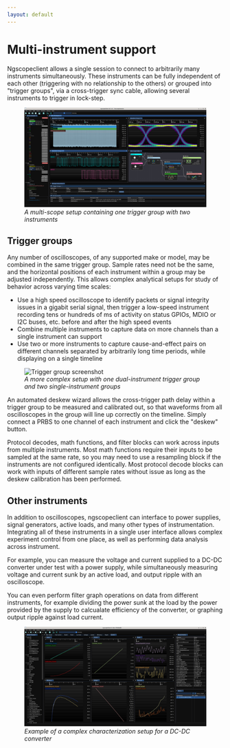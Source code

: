 ```yaml
---
layout: default
---
```


# Multi-instrument support

Ngscopeclient allows a single session to connect to arbitrarily many instruments simultaneously. These instruments can be fully independent of each other (triggering with no relationship to the others) or grouped into "trigger groups", via a cross-trigger sync cable, allowing several instruments to trigger in lock-step.

<figure>
<img src="images/multiscope1.png" alt="Multi-scope example screenshot"/>
<figcaption style='font-style:italic'>A multi-scope setup containing one trigger group with two instruments</figcaption>
</figure>

## Trigger groups

Any number of oscilloscopes, of any supported make or model, may be combined in the same trigger group. Sample rates need not be the same, and the horizontal positions of each instrument within a group may be adjusted independently. This allows complex analytical setups for study of behavior across varying time scales:

* Use a high speed oscilloscope to identify packets or signal integrity issues in a gigabit serial signal, then trigger a low-speed instrument recording tens or hundreds of ms of activity on status GPIOs, MDIO or I2C buses, etc. before and after the high speed events
* Combine multiple instruments to capture data on more channels than a single instrument can support
* Use two or more instruments to capture cause-and-effect pairs on different channels separated by arbitrarily long time periods, while displaying on a single timeline

<figure>
<img src="images/trigger-groups.png" alt="Trigger group screenshot"/>
<figcaption style='font-style:italic'>A more complex setup with one dual-instrument trigger group and two single-instrument groups</figcaption>
</figure>

An automated deskew wizard allows the cross-trigger path delay within a trigger group to be measured and calibrated out, so that waveforms from all oscilloscopes in the group will line up correctly on the timeline. Simply connect a PRBS to one channel of each instrument and click the "deskew" button.

Protocol decodes, math functions, and filter blocks can work across inputs from multiple instruments. Most math functions require their inputs to be sampled at the same rate, so you may need to use a resampling block if the instruments are not configured identically. Most protocol decode blocks can work with inputs of different sample rates without issue as long as the deskew calibration has been performed.

## Other instruments

In addition to oscilloscopes, ngscopeclient can interface to power supplies, signal generators, active loads, and many other types of instrumentation. Integrating all of these instruments in a single user interface allows complex experiment control from one place, as well as performing data analysis across instrument.

For example, you can measure the voltage and current supplied to a DC-DC converter under test with a power supply, while simultaneously measuring voltage and current sunk by an active load, and output ripple with an oscilloscope.

You can even perform filter graph operations on data from different instruments, for example dividing the power sunk at the load by the power provided by the supply to calcualate efficiency of the converter, or graphing output ripple against load current.

<figure>
<img src="images/multiscope-curves.png" alt="Graphs showing efficiency, ripple, and other parameters of a DC-DC converter"/>
<figcaption style='font-style:italic'>Example of a complex characterization setup for a DC-DC converter</figcaption>
</figure>
